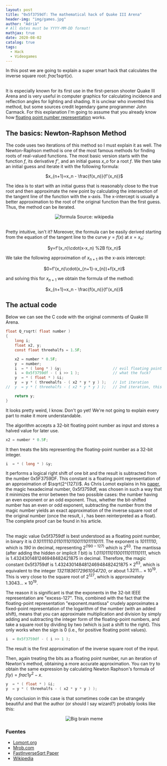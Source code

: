 ```yaml
---
layout: post
title: "0x5f3759df: The mathematical hack of Quake III Arena"
header-img: "img/games.jpg"
author: "Adrià"
# All dates must be YYYY-MM-DD format!
mathjax: true
date: 2020-08-02
catalog: true
tags:
  - Hack
  - Videogames
---
```


In this post we are going to explain a super smart hack that calculates the inverse square root: $frac{1}{sqrt(x)}$.

<br> It is especially known for its first use in the first-person shooter Quake III Arena and is very useful in computer graphics for calculating incidence and reflection angles for lighting and shading. It is unclear who invented this method, but some sources credit legendary game programmer John Carmack. For this explanation I'm going to assume that you already know how [floating point number representation](https://www.geeksforgeeks.org/introduction-of-floating-point-representation/) works. 
## The basics: Newton-Raphson Method

The code uses two iterations of this method so I must explain it as well. The Newton-Raphson method is one of the most famous methods for finding roots of real-valued functions. The most basic version starts with the function *f*, its derivative *f'*, and an initial guess *x_o* for a root *f*. We then take an initial guess and iterate it with the following formula:

<div align="center">
$x_{n+1}=x_n - \frac{f(x_n)}{f'(x_n)}$
</div>

The idea is to start with an initial guess that is reasonably close to the true root and then approximate the new point by calculating the intersection of the tangent line of the function with the x-axis. The x-intercept is usually a better approximation to the root of the original function than the first guess. Thus, the method can be iterated. 

<div align="center">
<img class="ui image" alt="formula"  src="https://upload.wikimedia.org/wikipedia/commons/e/e0/NewtonIteration_Ani.gif">
Source: wikipedia
</div>
<br>

Pretty intuitive, isn't it? Moreover, the formula can be easily derived starting from the equation of the tangent line to the curve $y=f(x)$ at $x=x_n$:

<div align="center">
$y=f'(x_n)\cdot(x-x_n) %2B f(x_n)$
</div>


We take the following approximation of $x_{n+1}$ as the x-axis intercept:
<div align="center">
 $0=f'(x_n)\cdot(x_{n+1}-x_{n})+f(x_n)$
</div>

and solving this for $x_{n+1}$ we obtain the formula of the method:

<div align="center">
$x_{n+1}=x_n - \frac{f(x_n)}{f'(x_n)}$
</div>



## The actual code
Below we can see the C code with the original comments of Quake III Arena.
```c
float Q_rsqrt( float number )
{
	long i;
	float x2, y;
	const float threehalfs = 1.5F;

	x2 = number * 0.5F;
	y  = number;
	i  = * ( long * ) &y;                       // evil floating point bit level hacking
	i  = 0x5f3759df - ( i >> 1 );               // what the fuck? 
	y  = * ( float * ) &i;
	y  = y * ( threehalfs - ( x2 * y * y ) );   // 1st iteration
//	y  = y * ( threehalfs - ( x2 * y * y ) );   // 2nd iteration, this can be removed

	return y;
}
```
It looks pretty weird, I know. Don't go yet! We're not going to explain every part to make it more understandable.

The algorithm accepts a 32-bit floating point number as input and stores a halved value for later use.
```c
x2 = number * 0.5F;
```
It then treats the bits representing the floating-point number as a 32-bit integer.
```c
i  = * ( long * ) &y;
```
It performs a logical right shift of one bit and the result is subtracted from the number 0x5F3759DF. This constant is a floating point representation of an approximation of $\sqrt(2^{127})$. As Chris Lomot explains in his [paper](http://www.lomont.org/papers/2003/InvSqrt.pdf), the magic hexadecimal number, 0x5f3759df, was chosen in such a way that it minimizes the error between the two possible cases: the number having an even exponent or an odd exponent. Thus, whether the bit-shifted number has an even or odd exponent, subtracting the number from the magic number yields an exact approximation of the inverse square root of the original number (once the result, i , has been reinterpreted as a float). The complete proof can be found in his article.
<br>
<br>

The magic value 0x5f3759df is best understood as a floating point number, in binary it is *0.10111110.011011101100111011110111*. The exponent is *10111110*, which is *190* in decimal, representing $2^{(190-127)}$ which is $2^{63}$. The mantissa (after adding the hidden or implicit *1* bit) is *1.011011101100111011110111*, which is 1.4324301481246948482421875 in decimal. Therefore, the magic constant 0x5f3759df is $1.432430148481246948482421875 \times 2^{63}$, which is equivalent to the integer *13211836172961054720*, or about $1.3211...\times 10^{19}$. This is very close to the square root of $2^{127}$, which is approximately $1.3043...\times 10^{19}$.

The reason it is significant is that the exponents in the 32-bit IEEE representation are "excess-127". This, combined with the fact that the floating-point representation "exponent.mantissa" crudely approximates a fixed-point representation of the logarithm of the number (with an added shift), means that you can approximate multiplication and division by simply adding and subtracting the integer form of the floating-point numbers, and take a square root by dividing by two (which is just a shift to the right). This only works when the sign is 0 (i.e., for positive floating point values).

```c
i  = 0x5f3759df - ( i >> 1 );
```
The result is the first approximation of the inverse square root of the input.

Then, again treating the bits as a floating point number, run an iteration of Newton's method, obtaining a more accurate approximation. You can try to obtain the same expression by calculating Newton Raphson's formula of $f(y)=frac{1}{y^2} -x$.


```c
y  = * ( float * ) &i;
y  = y * ( threehalfs - ( x2 * y * y ) );
```

My conclusion in this case is that sometimes code can be strangely beautiful and that the author (or should I say wizard?) probably looks like this:
<div align="center">
<img class="ui image" alt="Big brain meme"  src="https://i.kym-cdn.com/photos/images/newsfeed/001/218/305/85e.jpg">
</div>

### Fuentes
- [Lomont.org](http://www.lomont.org/papers/2003/InvSqrt.pdf)
- [Mrob.com](https://mrob.com/pub/math/numbers-16.html#le009_16)
- [FastInverseSqrt Paper](http://web.archive.org/web/20030426190503/http://www.magic-software.com/Documentation/FastInverseSqrt.pdf)
- [Wikipedia](https://en.wikipedia.org/wiki/Fast_inverse_square_root)